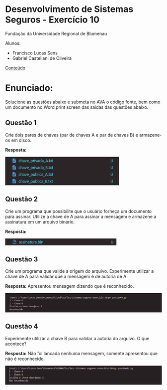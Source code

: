 # Desenvolvimento de Sistemas Seguros - Exercício 10

Fundação da Universidade Regional de Blumenau

Alunos: 
* Francisco Lucas Sens
* Gabriel Castellani de Oliveira

[Conteúdo](assets/17-AssinaturaDigital.pdf)

# Enunciado: 
Solucione as questões abaixo e submeta no AVA o código fonte, bem como um documento no Word print screen das saídas das questões abaixo.


## Questão 1

Crie dois pares de chaves (par de chaves A e par de chaves B) e armazene-os em disco.

**Resposta:**

![](assets/questao01.png)

## Questão 2

Crie um programa que possibilite que o usuário forneça um documento para assinar. Utilize a chave de A para assinar a mensagem e armazene a assinatura em um arquivo binário.

**Resposta:**

![](assets/questao02.png)

## Questão 3

Crie um programa que valide a origem do arquivo. Experimente utilizar a chave de A para validar que a mensagem é de autoria de A.

**Resposta:** Apresentou mensagem dizendo que é reconhecido.

![](assets/questao03.png)

## Questão 4

Experimente utilizar a chave B para validar a autoria do arquivo. O que acontece?

**Resposta:** Não foi lancada nenhuma mensagem, somente apresentou que não é reconhecido.

![](assets/questao04.png)